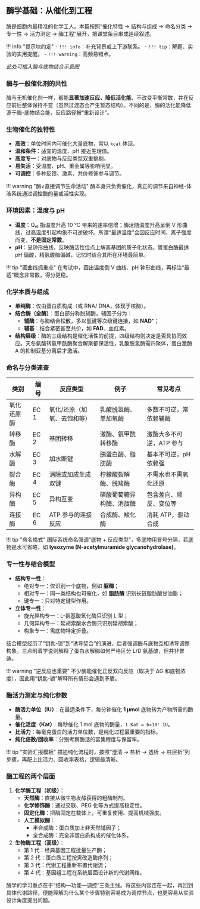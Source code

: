 ## 酶学基础：从催化到工程

酶是细胞内最精准的化学工人。本篇按照“催化特性 → 结构与组成 → 命名分类 → 专一性 → 活力测定 → 酶工程”展开，把课堂条目串成连续叙述。

!!! info "提示块约定"
    - `!!! info`：补充背景或上下游联系。
    - `!!! tip`：解题、实验的实用提醒。
    - `!!! warning`：高频易错点。

*此处可插入酶与底物结合示意图*

### 酶与一般催化剂的共性

酶与无机催化剂一样，都能**显著加速反应、降低活化能**、不改变平衡常数，并在反应前后整体保持不变（虽然过渡态会产生暂态结构）。不同的是，酶的活化能降低源于酶-底物结合能，反应路径被“重新设计”。

### 生物催化的独特性

- **高效**：单位时间内可催化大量底物，常以 `kcat` 体现。
- **温和条件**：适宜的温度、pH 接近生理值。
- **高度专一**：对底物与反应类型双重挑剔。
- **易失活**：受温度、pH、重金属等影响明显。
- **可调控**：多种反馈、激素、共价修饰参与调节。

!!! warning "酶≠直接调节生命活动"
    酶本身只负责催化，真正的调节来自神经-体液系统通过调控酶的量或活性实现。

### 环境因素：温度与 pH

- **温度**：Q₁₀ 指温度升高 10 ℃ 带来的速率倍增；酶活随温度升高呈倒 V 形曲线，过高温度引起构象不可逆破坏。所谓“最适温度”会因反应时间、离子强度而变，**不是固定常数**。
- **pH**：呈钟形曲线，反映酶活性位点上解离基团的质子化状态。胃蛋白酶最适 pH 偏酸，精氨酸酶偏碱，记忆时结合其所在环境最简单。

!!! tip "画曲线抓重点"
    在考试中，画出温度倒 V 曲线、pH 钟形曲线，再标注“最适”概念非常数，得分更稳。

### 化学本质与组成

- **单纯酶**：仅由蛋白质构成（或 RNA/ DNA，体现于核酶）。
- **结合酶（全酶）**：蛋白部分称脱辅酶，辅因子分为：
  - **辅酶**：与酶结合松散，多以氢键等次级键连接，如 **NAD⁺**；
  - **辅基**：结合紧密甚至共价，如 **FAD**、血红素。
- **结构层级**：酶的三级结构是催化活性的前提，四级结构则决定是否具协同效应。天冬氨酸转氨甲酰酶聚合解聚都保活性，乳酸脱氢酶需四聚体，蛋白激酶 A 的抑制亚基分离后才激活。

### 命名与分类速查

| 类别 | 编号 | 反应类型 | 例子 | 常见考点 |
| --- | --- | --- | --- | --- |
| 氧化还原酶 | EC 1 | 氧化/还原（加氧、去饱和等） | 乳酸脱氢酶、单加氧酶 | 多数不可逆，常依赖辅酶 |
| 转移酶 | EC 2 | 基团转移 | 激酶、氨甲酰转移酶 | 激酶大多不可逆，ATP 参与 |
| 水解酶 | EC 3 | 加水断键 | 胰蛋白酶、脂肪酶 | 基本不可逆，pH 依赖强 |
| 裂合酶 | EC 4 | 消除或加成生成双键 | 柠檬酸裂解酶、脱羧酶 | 不需水也不需氧化还原 |
| 异构酶 | EC 5 | 异构互变 | 磷酸葡萄糖异构酶、消旋酶 | 包含差向、顺反、变位等 |
| 连接酶 | EC 6 | ATP 参与的连接反应 | 合成酶、羧化酶 | 消耗 ATP，驱动合成 |

!!! tip "命名格式"
    国际系统命名强调“底物 + 反应类型”，多底物用冒号分隔，若底物是水可省略，如 **lysozyme (N-acetylmuramide glycanohydrolase)**。

### 专一性与结合模型

- **结构专一性**：
  - 绝对专一：仅识别一个底物，例如 **脲酶**；
  - 相对专一：同一类结构也可催化，如 **脂肪酶** 识别长链脂肪酸甘油酯；
  - 键专一：只对特定键型作用。
- **立体专一性**：
  - 旋光异构专一：L-氨基酸氧化酶只识别 L 型；
  - 几何异构专一：延胡索酸水合酶只识别延胡索酸；
  - 构象专一：需底物特定折叠。

结合模型经历了“钥匙-锁”到“诱导契合”的演进，后者强调酶与底物互相诱导调整构象。三点附着学说则解释了蛋白水解酶如何严格区分 L/D 氨基酸，但并非普适。

!!! warning "逆反应也重要"
    不少酶能催化正反双向反应（取决于 ΔG 和底物浓度），因此用“钥匙-锁”解释所有情形会遇到矛盾。

### 酶活力测定与纯化参数

- **酶活力单位（IU）**：在最适条件下，每分钟催化 **1 μmol** 底物转为产物所需的酶量。
- **催化活度（Kat）**：每秒催化 1 mol 底物的酶量，`1 Kat = 6×10⁷ IU`。
- **比活力**：每毫克蛋白的活力单位数，是纯化过程最重要的指标。
- **纯化倍数/回收率**：分别考察酶活的富集程度与保留率。

!!! tip "实验汇报模板"
    描述纯化流程时，按照“澄清 → 盐析 → 透析 → 柱层析”列步骤，再配上比活力、回收率表格，逻辑最清晰。

### 酶工程的两个层面

1. **化学酶工程（初级）**：
   - **天然酶**：直接从微生物发酵获得的粗酶制剂。
   - **化学修饰酶**：通过交联、PEG 化等方式提高稳定性。
   - **固定化酶**：把酶固定在载体上，可重复使用、提高机械强度。
   - **人工模拟酶**：
     - 半合成酶：蛋白质加上非天然辅因子；
     - 全合成酶：完全非蛋白质构成的催化体系。
2. **生物酶工程（高级）**：
   - 第 1 代：经典基因工程批量生产酶；
   - 第 2 代：蛋白质工程按需改造酶序列；
   - 第 3 代：代谢工程重新布置代谢流；
   - 第 4 代：基因组工程在系统层面设计新的代谢网络。

酶学的学习重点在于“结构—功能—调控”三条主线。将这些内容连在一起，再回到具体代谢路径，便能理解为什么某个步骤特别容易成为调控节点，也更容易从实验设计角度提出问题。
